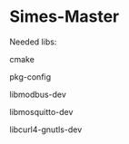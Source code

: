# Simes-Master

Needed libs: 

cmake

pkg-config

libmodbus-dev

libmosquitto-dev

libcurl4-gnutls-dev